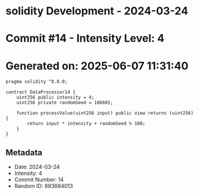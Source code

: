 ﻿# solidity Development - 2024-03-24
# Commit #14 - Intensity Level: 4
# Generated on: 2025-06-07 11:31:40
```solidity
pragma solidity ^0.8.0;

contract DataProcessor14 {
    uint256 public intensity = 4;
    uint256 private randomSeed = 186601;

    function processValue(uint256 input) public view returns (uint256) {
        return input * intensity + randomSeed % 100;
    }
}
```
## Metadata
- Date: 2024-03-24
- Intensity: 4
- Commit Number: 14
- Random ID: 893684013
